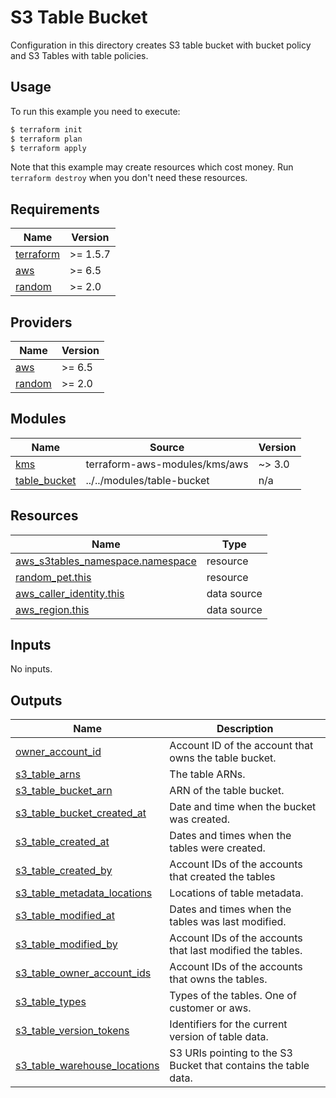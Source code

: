 # S3 Table Bucket

Configuration in this directory creates S3 table bucket with bucket policy and S3 Tables with table policies.

## Usage

To run this example you need to execute:

```bash
$ terraform init
$ terraform plan
$ terraform apply
```

Note that this example may create resources which cost money. Run `terraform destroy` when you don't need these resources.

<!-- BEGIN_TF_DOCS -->
## Requirements

| Name | Version |
|------|---------|
| <a name="requirement_terraform"></a> [terraform](#requirement\_terraform) | >= 1.5.7 |
| <a name="requirement_aws"></a> [aws](#requirement\_aws) | >= 6.5 |
| <a name="requirement_random"></a> [random](#requirement\_random) | >= 2.0 |

## Providers

| Name | Version |
|------|---------|
| <a name="provider_aws"></a> [aws](#provider\_aws) | >= 6.5 |
| <a name="provider_random"></a> [random](#provider\_random) | >= 2.0 |

## Modules

| Name | Source | Version |
|------|--------|---------|
| <a name="module_kms"></a> [kms](#module\_kms) | terraform-aws-modules/kms/aws | ~> 3.0 |
| <a name="module_table_bucket"></a> [table\_bucket](#module\_table\_bucket) | ../../modules/table-bucket | n/a |

## Resources

| Name | Type |
|------|------|
| [aws_s3tables_namespace.namespace](https://registry.terraform.io/providers/hashicorp/aws/latest/docs/resources/s3tables_namespace) | resource |
| [random_pet.this](https://registry.terraform.io/providers/hashicorp/random/latest/docs/resources/pet) | resource |
| [aws_caller_identity.this](https://registry.terraform.io/providers/hashicorp/aws/latest/docs/data-sources/caller_identity) | data source |
| [aws_region.this](https://registry.terraform.io/providers/hashicorp/aws/latest/docs/data-sources/region) | data source |

## Inputs

No inputs.

## Outputs

| Name | Description |
|------|-------------|
| <a name="output_owner_account_id"></a> [owner\_account\_id](#output\_owner\_account\_id) | Account ID of the account that owns the table bucket. |
| <a name="output_s3_table_arns"></a> [s3\_table\_arns](#output\_s3\_table\_arns) | The table ARNs. |
| <a name="output_s3_table_bucket_arn"></a> [s3\_table\_bucket\_arn](#output\_s3\_table\_bucket\_arn) | ARN of the table bucket. |
| <a name="output_s3_table_bucket_created_at"></a> [s3\_table\_bucket\_created\_at](#output\_s3\_table\_bucket\_created\_at) | Date and time when the bucket was created. |
| <a name="output_s3_table_created_at"></a> [s3\_table\_created\_at](#output\_s3\_table\_created\_at) | Dates and times when the tables were created. |
| <a name="output_s3_table_created_by"></a> [s3\_table\_created\_by](#output\_s3\_table\_created\_by) | Account IDs of the accounts that created the tables |
| <a name="output_s3_table_metadata_locations"></a> [s3\_table\_metadata\_locations](#output\_s3\_table\_metadata\_locations) | Locations of table metadata. |
| <a name="output_s3_table_modified_at"></a> [s3\_table\_modified\_at](#output\_s3\_table\_modified\_at) | Dates and times when the tables was last modified. |
| <a name="output_s3_table_modified_by"></a> [s3\_table\_modified\_by](#output\_s3\_table\_modified\_by) | Account IDs of the accounts that last modified the tables. |
| <a name="output_s3_table_owner_account_ids"></a> [s3\_table\_owner\_account\_ids](#output\_s3\_table\_owner\_account\_ids) | Account IDs of the accounts that owns the tables. |
| <a name="output_s3_table_types"></a> [s3\_table\_types](#output\_s3\_table\_types) | Types of the tables. One of customer or aws. |
| <a name="output_s3_table_version_tokens"></a> [s3\_table\_version\_tokens](#output\_s3\_table\_version\_tokens) | Identifiers for the current version of table data. |
| <a name="output_s3_table_warehouse_locations"></a> [s3\_table\_warehouse\_locations](#output\_s3\_table\_warehouse\_locations) | S3 URIs pointing to the S3 Bucket that contains the table data. |
<!-- END_TF_DOCS -->
